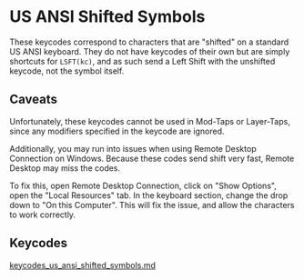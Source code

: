 # US ANSI Shifted Symbols

These keycodes correspond to characters that are "shifted" on a standard US ANSI keyboard. They do not have keycodes of their own but are simply shortcuts for `LSFT(kc)`, and as such send a Left Shift with the unshifted keycode, not the symbol itself.

## Caveats

Unfortunately, these keycodes cannot be used in Mod-Taps or Layer-Taps, since any modifiers specified in the keycode are ignored.

Additionally, you may run into issues when using Remote Desktop Connection on Windows. Because these codes send shift very fast, Remote Desktop may miss the codes.

To fix this, open Remote Desktop Connection, click on "Show Options", open the "Local Resources" tab. In the keyboard section, change the drop down to "On this Computer". This will fix the issue, and allow the characters to work correctly.

## Keycodes

[keycodes_us_ansi_shifted_symbols.md](./keycodes_us_ansi_shifted_symbols.md ':include')